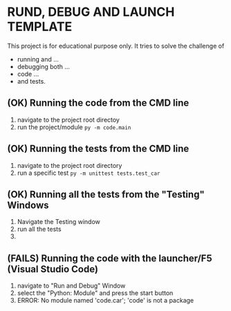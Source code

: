 # RUND, DEBUG AND LAUNCH TEMPLATE

This project is for educational purpose only. It tries to solve the challenge of 
- running and ...
- debugging both ... 
- code ...
- and tests. 

## (OK) Running the code from the CMD line
1. navigate to the project root directoy
2. run the project/module `py -m code.main`

## (OK) Running the tests from the CMD line
1. navigate to the project root directory
2. run a specific test `py -m unittest tests.test_car`

## (OK) Running all the tests from the "Testing" Windows
1. Navigate the Testing window
2. run all the tests
3. 

## (FAILS) Running the code with the launcher/F5 (Visual Studio Code)
1. navigate to "Run and Debug" Window
2. select the "Python: Module" and press the start button
3. ERROR: No module named 'code.car'; 'code' is not a package
